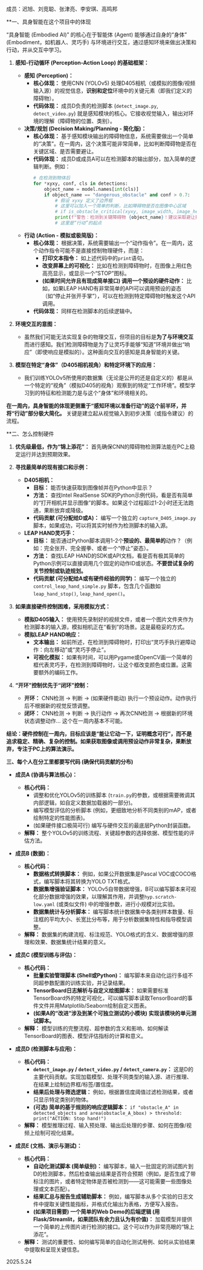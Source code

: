 成员：迟旭、刘竞聪、张津亮、李安琪、高鸣邦

**一、具身智能在这个项目中的体现 

“具身智能 (Embodied AI)” 的核心在于智能体 (Agent) 能够通过自身的“身体” (Embodiment，如机器人、灵巧手) 与环境进行交互，通过感知环境来做出决策和行动，并从交互中学习。

1.  **感知-行动循环 (Perception-Action Loop) 的基础框架：**
    *   **感知 (Perception)：**
        *   **核心体现：** 使用CNN (YOLOv5) 处理D405相机（或模拟的图像/视频输入源）的视觉信息，**识别和定位**环境中的关键元素（即我们定义的障碍物）。
        *   **代码体现：** 成员D负责的检测脚本 (`detect_image.py`, `detect_video.py`) 就是感知模块的核心。它接收视觉输入，输出对环境的理解（障碍物的位置、类别）。
    *   **决策/规划 (Decision Making/Planning - 简化版)：**
        *   **核心体现：** 基于感知模块输出的障碍物信息，系统需要做出一个简单的“决策”。在一周内，这个决策可能非常简单，比如判断障碍物是否在关键区域、是否需要避让。
        *   **代码体现：** 成员D或成员A可以在检测脚本的输出部分，加入简单的逻辑判断。例如：
            ```python
            # 在检测到物体后
            for *xyxy, conf, cls in detections:
                object_name = model.names[int(cls)]
                if object_name == "dangerous_obstacle" and conf > 0.7:
                    # 假设 xyxy 定义了边界框
                    # 这里可以加入一个简单的判断，比如障碍物是否在图像中心区域
                    # if is_obstacle_critical(xyxy, image_width, image_height):
                    print(f"警告：检测到关键障碍物 {object_name}！建议采取避让措施。")
                    # 这里是“行动”的起点
            ```
    *   **行动 (Action - 模拟或极简版)：**
        *   **核心体现：** 根据决策，系统需要输出一个“动作指令”。在一周内，这个动作指令可能不是直接控制物理硬件，而是：
            *   **打印文本指令：** 如上述代码中的`print`语句。
            *   **改变屏幕上的可视化：** 比如在检测到障碍物时，在图像上用红色高亮显示，或显示一个“STOP”图标。
            *   **(如果时间允许且有现成简单接口) 调用一个预设的硬件动作：** 比如，如果LEAP HAND有非常简单的API可以调用预设的姿态（如“停止并张开手掌”），可以在检测到特定障碍物时触发这个API调用。
        *   **代码体现：** 同样在检测脚本的后续逻辑中。

2.  **环境交互的意图：**
    *   虽然我们可能无法实现复杂的物理交互，但项目的目标是**为了与环境交互**而进行感知。我们检测障碍物是为了让灵巧手能够“知道”环境并做出“响应”（即使响应是模拟的）。这种面向交互的感知是具身智能的关键。

3.  **模型在特定“身体”（D405相机视角）和特定环境下的应用：**
    *   我们训练YOLOv5所使用的数据集（无论是公开的还是自定义的）都是从一个特定的“视角”（模拟D405的视角）观察到的特定“工作环境”。模型学习到的特征和检测能力是与这个“身体”和环境相关的。

**在一周内，具身智能的体现更侧重于“感知环境以准备行动”的这个前半环，并将“行动”部分极大简化。** 关键是建立起从视觉输入到初步决策（或指令建议）的流程。

**二、怎么控制硬件

1.  **优先级最低，作为“锦上添花”：** 首先确保CNN的障碍物检测算法能在PC上稳定运行并达到预期效果。
2.  **寻找最简单的现有接口和示例：**
    *   **D405相机：**
        *   **目标：** 能否快速获取到图像帧并在Python中显示？
        *   **方法：** 查找Intel RealSense SDK的Python示例代码，看是否有简单的“打开相机并显示图像”的脚本。如果这个过程超过1-2小时还无法跑通，果断放弃或降级。
        *   **代码贡献 (可分配给D或A)：** 编写一个独立的 `capture_D405_image.py` 脚本，如果成功，可以将其实时帧作为检测脚本的输入源。
    *   **LEAP HAND灵巧手：**
        *   **目标：** 能否通过Python脚本调用1-2个**预设的、最简单的**动作？（例如：完全张开、完全握拳、或者一个“停止”姿态）。
        *   **方法：** 查找LEAP HAND的SDK或API文档，看是否有极其简单的Python示例可以直接调用几个固定的动作ID或状态。**不要尝试复杂的关节控制或轨迹规划。**
        *   **代码贡献 (可分配给A或有硬件经验的同学)：** 编写一个独立的 `control_leap_hand_simple.py` 脚本，包含几个函数如 `leap_hand_stop()`, `leap_hand_open()`。
3.  **如果直接硬件控制困难，采用模拟方式：**
    *   **模拟D405输入：** 使用预先录制好的视频文件，或者一个图片文件夹作为检测脚本的输入源，模拟相机正在“看到”的场景。这是最稳妥的方式。
    *   **模拟LEAP HAND响应：**
        *   **文本输出：** 如前所述，在检测到障碍物时，打印出“灵巧手执行避障动作：向左移动”或“灵巧手停止”。
        *   **可视化模拟：** 如果有时间，可以用Pygame或OpenCV画一个简单的框代表灵巧手，在检测到障碍物时，让这个框改变颜色或位置。这需要额外的编码工作。

4.  **“开环”控制优先于“闭环”控制：**
    *   **开环：** CNN检测 -> 判断 -> (如果硬件能动) 执行一个预设动作。动作执行后不根据新的视觉反馈调整。
    *   **闭环：** CNN检测 -> 判断 -> 执行动作 -> 再次CNN检测 -> 根据新的环境状态调整动作... 这个在一周内基本不可能。

**结论：硬件控制在一周内，目标应该是“能让它动一下，证明概念可行”，而不是追求稳定、精确、复杂的控制。如果获取图像或调用预设动作非常复杂，果断放弃，专注于PC上的算法演示。**

**三、每个人在分工里都要写代码 (确保代码贡献的分布)**


*   **成员A (协调与算法核心)：**
    *   **核心代码：**
        *   调整和优化YOLOv5的训练脚本 (`train.py`的参数，或根据需要微调其内部逻辑，如自定义数据加载器的一部分)。
        *   编写模型评估的分析脚本 (例如，更细致地分析不同类别的mAP，或者绘制特定的性能图表)。
        *   (如果硬件接口极简可行) 编写与硬件交互的最底层Python封装函数。
    *   **解释：** 整个YOLOv5的训练流程、关键超参数的选择依据、模型性能的评估方法。

*   **成员B (数据)：**
    *   **核心代码：**
        *   **数据格式转换脚本：** 例如，如果公开数据集是Pascal VOC或COCO格式，编写脚本将其转换为YOLO TXT格式。
        *   **数据集增强验证脚本：** YOLOv5自带数据增强，B可以编写脚本来可视化部分数据增强的效果，以理解其作用，并调整`hyp.scratch-low.yaml` (或类似文件) 中的增强参数，进行小规模对比实验。
        *   **数据集统计与分析脚本：** 编写脚本统计数据集中各类别样本数量、标注框的平均大小、长宽比分布等，用于分析数据集特性和指导模型调整。
    *   **解释：** 数据集的构建流程、标注规范、YOLO格式的含义、数据增强的原理和效果、数据集统计结果的意义。

*   **成员C (模型训练与评估)：**
    *   **核心代码：**
        *   **批量实验管理脚本 (Shell或Python)：** 编写脚本来自动化运行多组不同超参数配置的训练实验，并记录结果。
        *   **TensorBoard日志解析与自定义绘图脚本：** 如果需要标准TensorBoard外的特定可视化，可以编写脚本读取TensorBoard的事件文件并用Matplotlib/Seaborn绘制自定义图表。
        *   **(如果A的“改进”涉及到某个可独立测试的小模块) 实现该模块的单元测试脚本。**
    *   **解释：** 模型训练的完整流程、超参数的含义和影响、如何解读TensorBoard的图表、模型评估指标的计算和意义。

*   **成员D (检测脚本与应用)：**
    *   **核心代码：**
        *   **`detect_image.py` / `detect_video.py` / `detect_camera.py`：** 这是D的主要代码贡献。实现加载模型、处理不同类型的输入源、进行推理、在结果上绘制边界框/标签/置信度。
        *   **结果后处理与筛选逻辑：** 例如，根据置信度阈值过滤检测结果，或者只显示特定类别的物体。
        *   **(可选) 简单的基于规则的响应逻辑脚本：** `if "obstacle_A" in detected_objects and area(obstacle_A_bbox) > threshold: print("ACTION: Stop hand!")`
    *   **解释：** 模型推理过程、输入预处理、输出后处理的步骤、如何在图像/视频上绘制可视化结果。

*   **成员E (文档、演示与测试)：**
    *   **核心代码：**
        *   **自动化测试脚本 (简单级别)：** 编写脚本，输入一批固定的测试图片到D的检测脚本，然后检查输出结果是否符合预期（例如，是否生成了带标注的图片，或者特定物体是否被检测到——这可能需要一些图像处理或文本匹配）。
        *   **结果汇总与报告生成辅助脚本：** 例如，编写脚本从多个实验的日志文件中提取关键性能指标，并格式化输出为表格，方便写入报告。
        *   **(如果项目需要) 一个简单的Web Demo的后端逻辑 (用Flask/Streamlit，如果团队有余力且认为有价值)：** 加载模型并提供一个简单的上传图片进行检测的接口。这个可以作为非常亮眼的“锦上添花”。
    *   **解释：** 测试的重要性、如何编写简单的自动化测试用例、如何从实验结果中提取和呈现关键信息。

2025.5.24